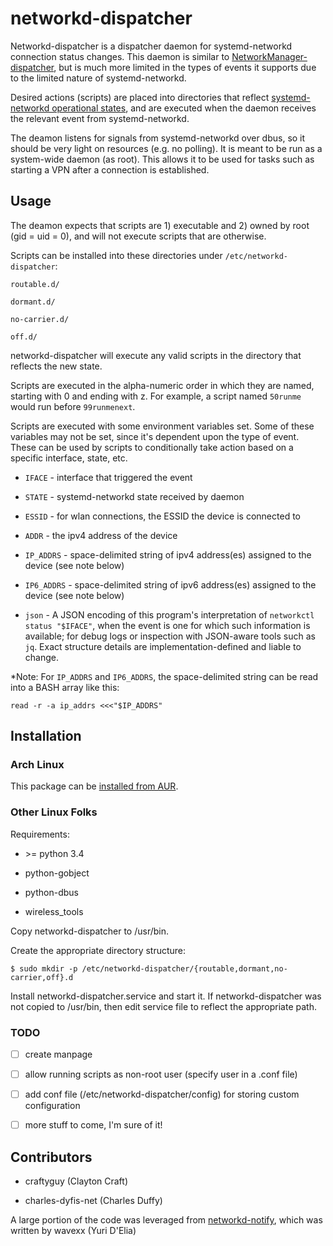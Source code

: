 # networkd-dispatcher

Networkd-dispatcher is a dispatcher daemon for systemd-networkd connection status changes. This daemon is similar to [NetworkManager-dispatcher](https://developer.gnome.org/NetworkManager/unstable/NetworkManager.html), but is much more limited in the types of events it supports due to the limited nature of systemd-networkd. 

Desired actions (scripts) are placed into directories that reflect [systemd-networkd operational states](https://www.freedesktop.org/software/systemd/man/networkctl.html), and are executed when the daemon receives the relevant event from systemd-networkd.

The deamon listens for signals from systemd-networkd over dbus, so it should be very light on resources (e.g. no polling). It is meant to be run as a system-wide daemon (as root). This allows it to be used for tasks such as starting a VPN after a connection is established.

## Usage

The deamon expects that scripts are 1) executable and 2) owned by root (gid = uid = 0), and will not execute scripts that are otherwise.

Scripts can be installed into these directories under ```/etc/networkd-dispatcher```:

```
routable.d/

dormant.d/

no-carrier.d/

off.d/
```

networkd-dispatcher will execute any valid scripts in the directory that reflects the new state. 

Scripts are executed in the alpha-numeric order in which they are named, starting with 0 and ending with z. For example, a script named ```50runme``` would run before ```99runmenext```.

Scripts are executed with some environment variables set. Some of these variables may not be set, since it's dependent upon the type of event. These can be used by scripts to conditionally take action based on a specific interface, state, etc.

- ```IFACE``` - interface that triggered the event

- ```STATE``` - systemd-networkd state received by daemon

- ```ESSID``` - for wlan connections, the ESSID the device is connected to

- ```ADDR``` - the ipv4 address of the device

- ```IP_ADDRS``` - space-delimited string of ipv4 address(es) assigned to the device (see note below)

- ```IP6_ADDRS``` - space-delimited string of ipv6 address(es) assigned to the device (see note below)

- ```json``` - A JSON encoding of this program's interpretation of `networkctl status "$IFACE"`, when the event is one for which such information is available; for debug logs or inspection with JSON-aware tools such as `jq`. Exact structure details are implementation-defined and liable to change.

*Note: For `IP_ADDRS` and `IP6_ADDRS`, the space-delimited string can be read into a BASH array like this:

```read -r -a ip_addrs <<<"$IP_ADDRS"```

## Installation

### Arch Linux

This package can be [installed from AUR](https://aur.archlinux.org/packages/networkd-dispatcher/).

### Other Linux Folks

Requirements:

- \>= python 3.4

- python-gobject

- python-dbus

- wireless_tools


Copy networkd-dispatcher to /usr/bin.

Create the appropriate directory structure:

```$ sudo mkdir -p /etc/networkd-dispatcher/{routable,dormant,no-carrier,off}.d```

Install networkd-dispatcher.service and start it. If networkd-dispatcher was not copied to /usr/bin, then edit service file to reflect the appropriate path.


### TODO

- [ ] create manpage

- [ ] allow running scripts as non-root user (specify user in a .conf file)

- [ ] add conf file (/etc/networkd-dispatcher/config) for storing custom configuration

- [ ] more stuff to come, I'm sure of it!

## Contributors

- craftyguy (Clayton Craft)

- charles-dyfis-net (Charles Duffy)



A large portion of the code was leveraged from [networkd-notify](https://github.com/wavexx/networkd-notify), which was written by wavexx (Yuri D'Elia)
